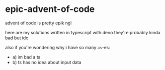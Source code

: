 # epic-advent-of-code
advent of code is pretty epik ngl

here are my solutions written in typescript with deno
they're probably kinda bad but idc

also if you're wondering why i have so many `as`-es:

- a) im bad a ts
- b) ts has no idea about input data